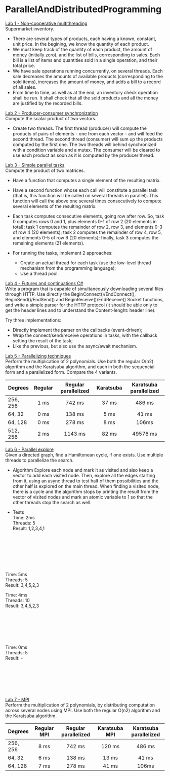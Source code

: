 # ParallelAndDistributedProgramming

[Lab 1 - Non-cooperative multithreading](Supermarket_inventory_lab1)  
Supermarket inventory.
* There are several types of products, each having a known, constant, unit price. In the begining, we know the quantity of each product.
* We must keep track of the quantity of each product, the amount of money (initially zero), and the list of bills, corresponding to sales. Each bill is a list of items and quantities sold in a single operation, and their total price.
* We have sale operations running concurrently, on several threads. Each sale decreases the amounts of available products (corresponding to the sold items), increases the amount of money, and adds a bill to a record of all sales.
* From time to time, as well as at the end, an inventory check operation shall be run. It shall check that all the sold products and all the money are justified by the recorded bills.

[Lab 2 - Producer-consumer synchronization](Producer_consumer_lab2)  
Compute the scalar product of two vectors.
* Create two threads. The first thread (producer) will compute the products of pairs of elements - one from each vector - and will feed the second thread. The second thread (consumer) will sum up the products computed by the first one. The two threads will behind synchronized with a condition variable and a mutex. The consumer will be cleared to use each product as soon as it is computed by the producer thread.

[Lab 3 - Simple parallel tasks](Product_matrices_lab3)  
Compute the product of two matrices.

* Have a function that computes a single element of the resulting matrix.
* Have a second function whose each call will constitute a parallel task (that is, this function will be called on several threads in parallel). This function will call the above one several times consecutively to compute several elements of the resulting matrix.
* Each task computes consecutive elements, going row after row. So, task 0 computes rows 0 and 1, plus elements 0-1 of row 2 (20 elements in total); task 1 computes the remainder of row 2, row 3, and elements 0-3 of row 4 (20 elements); task 2 computes the remainder of row 4, row 5, and elements 0-5 of row 6 (20 elements); finally, task 3 computes the remaining elements (21 elements).

* For running the tasks, implement 2 approaches:
    * Create an actual thread for each task (use the low-level thread mechanism from the programming language);
    * Use a thread pool.

[Lab 4 - Futures and continuations C#](Futures_continuations_lab4)  
Write a program that is capable of simultaneously downloading several files through HTTP. Use directly the BeginConnect()/EndConnect(), BeginSend()/EndSend() and BeginReceive()/EndReceive() Socket functions, and write a simple parser for the HTTP protocol (it should be able only to get the header lines and to understand the Content-lenght: header line).

Try three implementations:
  * Directly implement the parser on the callbacks (event-driven);
  * Wrap the connect/send/receive operations in tasks, with the callback setting the result of the task;
  * Like the previous, but also use the async/await mechanism.


[Lab 5 - Parallelizing techniques](Polynomials_multiplication_lab5)  
Perform the multiplication of 2 polynomials. Use both the regular O(n2) algorithm and the Karatsuba algorithm, and each in both the sequencial 
form and a parallelized form. Compare the 4 variants.  

| Degrees	| Regular	| Regular parallelized |	Karatsuba |	Karatsuba parallelized |  
| ------- |:-------:|:--------------------:|:----------:|:----------------------:|  
| 256, 256	| 1 ms	| 742 ms	| 37 ms |	486 ms |  
| 64, 32 |	0 ms	| 138 ms |	5 ms |	41 ms |  
| 64, 128 |	0 ms |	278 ms	| 8 ms	| 106ms |  
| 512, 256 |	2 ms	| 1143 ms |	82 ms |	49576 ms |  

[Lab 6 - Parallel explore](Hamiltonean_cycle_lab6)  
Given a directed graph, find a Hamiltonean cycle, if one exists. Use multiple threads to parallelize the search.  
* Algorithm
Explore each node and mark it as visited and also keep a vector to add each visited node. Then, explore all the edges starting from it, using an async thread to test half of them possibilities and the other half is explored on the main thread. When finding a visited node, there is a cycle and the algorithm stops by printing the result from the vector of visited nodes and mark an atomic variable to 1 so that the other threads stop the search as well.  

* Tests  
Time: 2ms  
Threads: 5  
Result: 1,2,3,4,1  
<img scr="https://github.com/adabirtocian/ParallelAndDistributedProgramming/blob/master/Hamiltonean_cycle_lab6/tests/graph_4nodes_1HC.png" height="100">  

Time: 5ms  
Threads: 5  
Result: 3,4,5,2,3  

Time: 4ms  
Threads: 10  
Result: 3,4,5,2,3    
<img scr="https://github.com/adabirtocian/ParallelAndDistributedProgramming/blob/master/Hamiltonean_cycle_lab6/tests/graph_9nodes_3HC.png" height="100">  

Time: 0ms  
Threads: 5  
Result: -  
<img scr="https://github.com/adabirtocian/ParallelAndDistributedProgramming/blob/master/Hamiltonean_cycle_lab6/tests/graph_no_cycle.png" height="100">  

[Lab 7 - MPI](MPI_polynomials_multiplication_lab7)  
Perform the multiplication of 2 polynomials, by distributing computation across several nodes using MPI. Use both the regular O(n2) algorithm and the Karatsuba algorithm.  

| Degrees	| Regular MPI	| Regular parallelized |	Karatsuba MPI |	Karatsuba parallelized |  
| ------- |:-------:|:--------------------:|:----------:|:----------------------:|  
| 256, 256	| 8 ms	| 742 ms	| 120 ms |	486 ms |  
| 64, 32 |	6 ms	| 138 ms |	13 ms |	41 ms |  
| 64, 128 |	7 ms |	278 ms	| 41 ms	| 106ms |  

